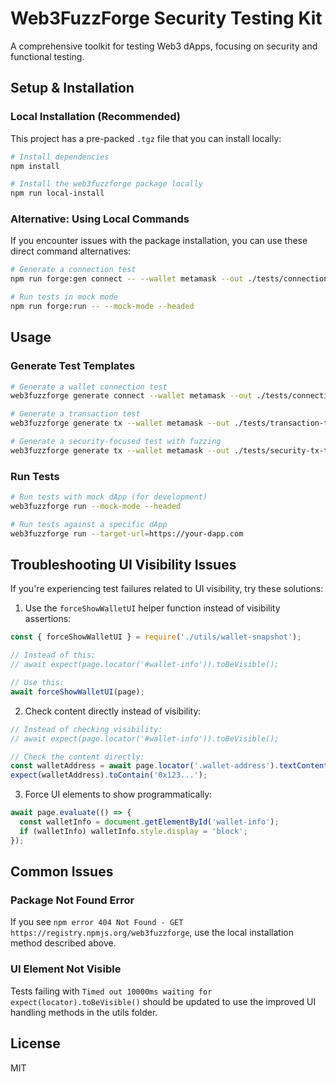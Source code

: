 # Web3FuzzForge Security Testing Kit

A comprehensive toolkit for testing Web3 dApps, focusing on security and functional testing.

## Setup & Installation

### Local Installation (Recommended)

This project has a pre-packed `.tgz` file that you can install locally:

```bash
# Install dependencies
npm install

# Install the web3fuzzforge package locally
npm run local-install
```

### Alternative: Using Local Commands

If you encounter issues with the package installation, you can use these direct command alternatives:

```bash
# Generate a connection test
npm run forge:gen connect -- --wallet metamask --out ./tests/connection-test.js

# Run tests in mock mode
npm run forge:run -- --mock-mode --headed
```

## Usage

### Generate Test Templates

```bash
# Generate a wallet connection test
web3fuzzforge generate connect --wallet metamask --out ./tests/connection-test.js

# Generate a transaction test
web3fuzzforge generate tx --wallet metamask --out ./tests/transaction-test.js

# Generate a security-focused test with fuzzing
web3fuzzforge generate tx --wallet metamask --out ./tests/security-tx-test.js --fuzz
```

### Run Tests

```bash
# Run tests with mock dApp (for development)
web3fuzzforge run --mock-mode --headed

# Run tests against a specific dApp
web3fuzzforge run --target-url=https://your-dapp.com
```

## Troubleshooting UI Visibility Issues

If you're experiencing test failures related to UI visibility, try these solutions:

1. Use the `forceShowWalletUI` helper function instead of visibility assertions:

```javascript
const { forceShowWalletUI } = require('./utils/wallet-snapshot');

// Instead of this:
// await expect(page.locator('#wallet-info')).toBeVisible();

// Use this:
await forceShowWalletUI(page);
```

2. Check content directly instead of visibility:

```javascript
// Instead of checking visibility:
// await expect(page.locator('#wallet-info')).toBeVisible();

// Check the content directly:
const walletAddress = await page.locator('.wallet-address').textContent();
expect(walletAddress).toContain('0x123...');
```

3. Force UI elements to show programmatically:

```javascript
await page.evaluate(() => {
  const walletInfo = document.getElementById('wallet-info');
  if (walletInfo) walletInfo.style.display = 'block';
});
```

## Common Issues

### Package Not Found Error

If you see `npm error 404 Not Found - GET https://registry.npmjs.org/web3fuzzforge`, use the local installation method described above.

### UI Element Not Visible

Tests failing with `Timed out 10000ms waiting for expect(locator).toBeVisible()` should be updated to use the improved UI handling methods in the utils folder.

## License

MIT
